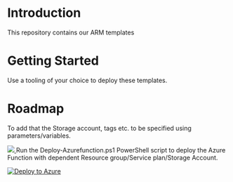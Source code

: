 # Introduction 
This repository contains our ARM templates

# Getting Started
Use a tooling of your choice to deploy these templates.


# Roadmap
To add that the Storage account, tags etc. to be specified using parameters/variables.

<a href="https://azuredeploy.net/" target="_blank">
    <img src="https://azurecomcdn.azureedge.net/mediahandler/acomblog/media/Default/blog/deploybutton.png"/>
</a>
Run the Deploy-Azurefunction.ps1 PowerShell script to deploy the Azure Function with dependent Resource group/Service plan/Storage Account.


[![Deploy to Azure](https://azuredeploy.net/deploybutton.png)](https://azuredeploy.net/)
